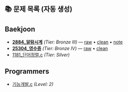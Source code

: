 ## 📚 문제 목록 (자동 생성)

<!-- AUTO-INDEX:START -->
## Baekjoon
- **[2884_알람시계](baekjoon/Bronze_III/2884_알람시계)** _(Tier: Bronze III)_ — [raw](baekjoon/Bronze_III/2884_알람시계/raw.c) • [clean](baekjoon/Bronze_III/2884_알람시계/clean.c) • [note](baekjoon/Bronze_III/2884_알람시계/note.md)
- **[25304_영수증](baekjoon/Bronze_IV/25304_영수증)** _(Tier: Bronze IV)_ — [raw](baekjoon/Bronze_IV/25304_영수증/raw.c) • [clean](baekjoon/Bronze_IV/25304_영수증/clean.c)
- [1181_단어정렬.c](baekjoon/Silver/1181_단어정렬.c) _(Tier: Silver)_

## Programmers
- [기능개발.c](programmers/Level2/기능개발.c) _(Level: 2)_

<!-- AUTO-INDEX:END -->

